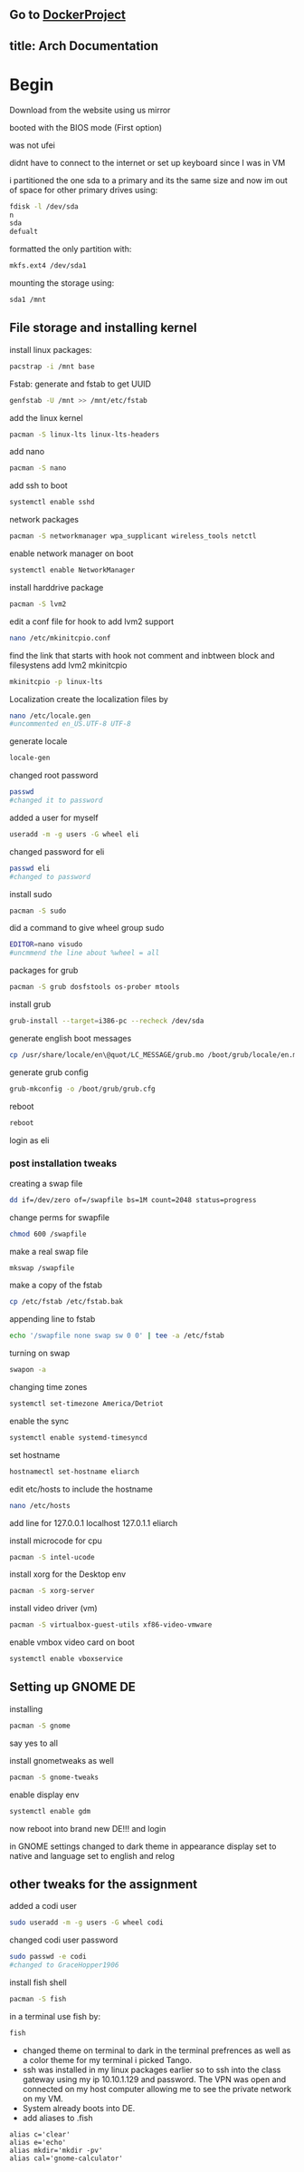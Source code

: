 Go to [DockerProject](DockerProject2.md)
---
title: Arch Documentation
---

# Begin
Download from the website using us mirror

booted with the BIOS mode (First option)

was not ufei

didnt have to connect to the internet or set up keyboard since I was in VM

i partitioned the one sda to a primary and its the same size and now im out of space for other primary
drives using:
```bash
fdisk -l /dev/sda
n
sda
defualt
```

formatted the only partition with:
```bash
mkfs.ext4 /dev/sda1 
```
 
mounting the storage using:
```bash
sda1 /mnt
```
## File storage and installing kernel
install linux packages:
```bash
pacstrap -i /mnt base
```  
Fstab: generate and fstab to get UUID
```bash
genfstab -U /mnt >> /mnt/etc/fstab
```
add the linux kernel
```bash
pacman -S linux-lts linux-lts-headers
```
add nano
```bash
pacman -S nano
```
add ssh to boot
```bash
systemctl enable sshd
```
network packages
```bash
pacman -S networkmanager wpa_supplicant wireless_tools netctl
```
enable network manager on boot
```bash
systemctl enable NetworkManager
```
install harddrive package
```bash
pacman -S lvm2
```
edit a conf file for hook to add lvm2 support
```bash
nano /etc/mkinitcpio.conf
```
find the link that starts with hook not comment and inbtween block and filesystens add lvm2
mkinitcpio 
```bash
mkinitcpio -p linux-lts
```

Localization create the localization files by  
```bash
nano /etc/locale.gen
#uncommented en_US.UTF-8 UTF-8 
```
generate locale
```bash
locale-gen
```
changed root password
```bash
passwd
#changed it to password 
```
added a user for myself
```bash
useradd -m -g users -G wheel eli
```
changed password for eli
```bash
passwd eli
#changed to password
```
install sudo 
```bash
pacman -S sudo
```
did a command to give wheel group sudo
```bash
EDITOR=nano visudo
#uncmmend the line about %wheel = all
```

packages for grub
```bash
pacman -S grub dosfstools os-prober mtools
```
install grub
```bash
grub-install --target=i386-pc --recheck /dev/sda
```
generate english boot messages
```bash
cp /usr/share/locale/en\@quot/LC_MESSAGE/grub.mo /boot/grub/locale/en.mo
```
generate grub config
```bash
grub-mkconfig -o /boot/grub/grub.cfg
```
reboot
```bash
reboot
```

login as eli 

### post installation tweaks
creating a swap file
```bash
dd if=/dev/zero of=/swapfile bs=1M count=2048 status=progress
```
change perms for swapfile
```bash
chmod 600 /swapfile
```
make a real swap file
```bash
mkswap /swapfile
```
make a copy of the fstab
```bash
cp /etc/fstab /etc/fstab.bak
```
appending line to fstab
```bash
echo '/swapfile none swap sw 0 0' | tee -a /etc/fstab 
```
turning on swap
```bash
swapon -a
```
changing time zones
```bash
systemctl set-timezone America/Detriot
```
enable the sync
```bash
systemctl enable systemd-timesyncd
```
set hostname
```bash
hostnamectl set-hostname eliarch
```
edit etc/hosts to include the hostname
```bash
nano /etc/hosts
```
add line for
127.0.0.1 localhost
127.0.1.1 eliarch

install microcode for cpu
```bash
pacman -S intel-ucode
```

install xorg for the Desktop env
```bash
pacman -S xorg-server
```
install video driver (vm)
```bash
pacman -S virtualbox-guest-utils xf86-video-vmware
```
enable vmbox video card on boot
```bash
systemctl enable vboxservice
```

## Setting up GNOME DE
installing 
```bash
pacman -S gnome
```
say yes to all

install gnometweaks as well
```bash
pacman -S gnome-tweaks
```
enable display env
```bash
systemctl enable gdm
```
now reboot into brand new DE!!!
and login

in GNOME
settings changed to dark theme in appearance
display set to native
and language set to english and relog

## other tweaks for the assignment 
added a codi user
```bash
sudo useradd -m -g users -G wheel codi
```
changed codi user password
```bash
sudo passwd -e codi
#changed to GraceHopper1906
```
install fish shell
```bash
pacman -S fish
```
in a terminal use fish by:
```bash
fish
```
- changed theme on terminal to dark in the terminal prefrences as well as a color theme for my terminal i picked Tango.
- ssh was installed in my linux packages earlier so to ssh into the class gateway using my ip 10.10.1.129 and password. The VPN was open and connected on my host computer allowing me to see the private network on my VM.
- System already boots into DE.
- add aliases to .fish
```fish
alias c='clear'
alias e='echo'
alias mkdir='mkdir -pv'
alias cal='gnome-calculator'
```
